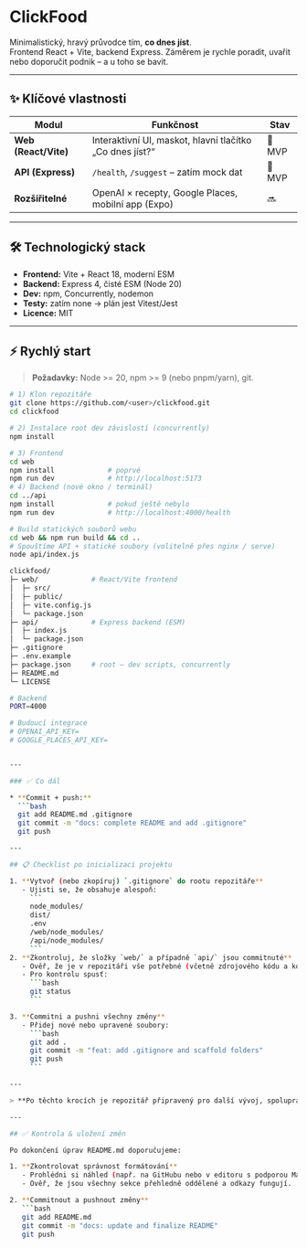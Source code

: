 # ClickFood

Minimalistický, hravý průvodce tím, **co dnes jíst**.  
Frontend React + Vite, backend Express. Záměrem je rychle poradit, uvařit nebo doporučit podnik – a u toho se bavit.

---

## ✨ Klíčové vlastnosti

| Modul | Funkčnost | Stav |
|-------|-----------|------|
| **Web (React/Vite)** | Interaktivní UI, maskot, hlavní tlačítko „Co dnes jíst?“ | 🚧 MVP |
| **API (Express)** | `/health`, `/suggest` – zatím mock dat | 🚧 MVP |
| **Rozšiřitelné** | OpenAI × recepty, Google Places, mobilní app (Expo) | 🔜 |

---

## 🛠 Technologický stack

- **Frontend:** Vite + React 18, moderní ESM
- **Backend:** Express 4, čisté ESM (Node 20)
- **Dev:** npm, Concurrently, nodemon
- **Testy:** zatím none → plán jest Vitest/Jest
- **Licence:** MIT

---

## ⚡ Rychlý start

> **Požadavky:** Node >= 20, npm >= 9 (nebo pnpm/yarn), git.

```bash
# 1) Klon repozitáře
git clone https://github.com/<user>/clickfood.git
cd clickfood

# 2) Instalace root dev závislostí (concurrently)
npm install

# 3) Frontend
cd web
npm install             # poprvé
npm run dev             # http://localhost:5173
# 4) Backend (nové okno / terminál)
cd ../api
npm install             # pokud ještě nebylo
npm run dev             # http://localhost:4000/health

# Build statických souborů webu
cd web && npm run build && cd ..
# Spouštíme API + statické soubory (volitelně přes nginx / serve)
node api/index.js

clickfood/
├─ web/             # React/Vite frontend
│  ├─ src/
│  ├─ public/
│  ├─ vite.config.js
│  └─ package.json
├─ api/             # Express backend (ESM)
│  ├─ index.js
│  └─ package.json
├─ .gitignore
├─ .env.example
├─ package.json     # root – dev scripts, concurrently
├─ README.md
└─ LICENSE

# Backend
PORT=4000

# Budoucí integrace
# OPENAI_API_KEY=
# GOOGLE_PLACES_API_KEY=


---

### ✅ Co dál

* **Commit + push:**  
  ```bash
  git add README.md .gitignore
  git commit -m "docs: complete README and add .gitignore"
  git push

---

## 📋 Checklist po inicializaci projektu

1. **Vytvoř (nebo zkopíruj) `.gitignore` do rootu repozitáře**
   - Ujisti se, že obsahuje alespoň:
     ```
     node_modules/
     dist/
     .env
     /web/node_modules/
     /api/node_modules/
     ```
2. **Zkontroluj, že složky `web/` a případně `api/` jsou commitnuté**
   - Ověř, že je v repozitáři vše potřebné (včetně zdrojového kódu a konfiguračních souborů).
   - Pro kontrolu spusť:
     ```bash
     git status
     ```

3. **Commitni a pushni všechny změny**
   - Přidej nové nebo upravené soubory:
     ```bash
     git add .
     git commit -m "feat: add .gitignore and scaffold folders"
     git push
     ```

---

> **Po těchto krocích je repozitář připravený pro další vývoj, spolupráci i nasazení!**

---

## ✅ Kontrola & uložení změn

Po dokončení úprav README.md doporučujeme:

1. **Zkontrolovat správnost formátování**  
   - Prohlédni si náhled (např. na GitHubu nebo v editoru s podporou Markdownu).
   - Ověř, že jsou všechny sekce přehledně oddělené a odkazy fungují.

2. **Commitnout a pushnout změny**  
   ```bash
   git add README.md
   git commit -m "docs: update and finalize README"
   git push
